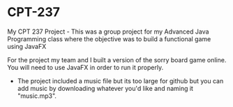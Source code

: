 # CPT-237
My CPT 237 Project - This was a group project for my Advanced Java Programming class where the objective was to build a functional game using JavaFX

For the project my team and I built a version of the sorry board game online. You will need to use JavaFX in order to run it properly.

- The project included a music file but its too large for github but you can add music by downloading whatever you'd like and naming it "music.mp3".
